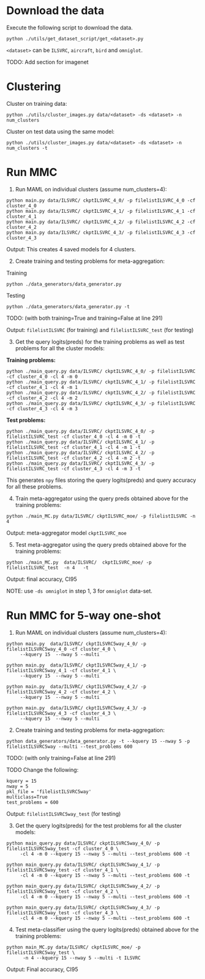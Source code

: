 # Download the data

Execute the following script to download the data.

```
python ./utils/get_dataset_script/get_<dataset>.py
```

`<dataset>` can be `ILSVRC`, `aircraft`, `bird` and `omniglot`.

TODO: Add section for imagenet

# Clustering 

Cluster on training data:

```
python ./utils/cluster_images.py data/<dataset> -ds <dataset> -n num_clusters
```

Cluster on test data using the same model:

```
python ./utils/cluster_images.py data/<dataset> -ds <dataset> -n num_clusters -t
```

# Run MMC

1. Run MAML on individual clusters (assume num_clusters=4):

```
python main.py data/ILSVRC/ ckptILSVRC_4_0/ -p filelistILSVRC_4_0 -cf cluster_4_0
python main.py data/ILSVRC/ ckptILSVRC_4_1/ -p filelistILSVRC_4_1 -cf cluster_4_1
python main.py data/ILSVRC/ ckptILSVRC_4_2/ -p filelistILSVRC_4_2 -cf cluster_4_2
python main.py data/ILSVRC/ ckptILSVRC_4_3/ -p filelistILSVRC_4_3 -cf cluster_4_3
```

Output: This creates 4 saved models for 4 clusters.

2. Create training and testing problems for meta-aggregation:

Training
```
python ./data_generators/data_generator.py
```
Testing
```
python ./data_generators/data_generator.py -t
```

TODO: (with both training=True and training=False at line 291)

Output: `filelistILSVRC` (for training) and `filelistILSVRC_test` (for testing)

3. Get the query logits(preds) for the training problems as well as test problems for all the cluster models:

**Training problems:**
```
python ./main_query.py data/ILSVRC/ ckptILSVRC_4_0/ -p filelistILSVRC -cf cluster_4_0 -cl 4 -m 0
python ./main_query.py data/ILSVRC/ ckptILSVRC_4_1/ -p filelistILSVRC -cf cluster_4_1 -cl 4 -m 1
python ./main_query.py data/ILSVRC/ ckptILSVRC_4_2/ -p filelistILSVRC -cf cluster_4_2 -cl 4 -m 2
python ./main_query.py data/ILSVRC/ ckptILSVRC_4_3/ -p filelistILSVRC -cf cluster_4_3 -cl 4 -m 3
```

**Test problems:**
```
python ./main_query.py data/ILSVRC/ ckptILSVRC_4_0/ -p filelistILSVRC_test -cf cluster_4_0 -cl 4 -m 0 -t
python ./main_query.py data/ILSVRC/ ckptILSVRC_4_1/ -p filelistILSVRC_test -cf cluster_4_1 -cl 4 -m 1 -t
python ./main_query.py data/ILSVRC/ ckptILSVRC_4_2/ -p filelistILSVRC_test -cf cluster_4_2 -cl 4 -m 2 -t
python ./main_query.py data/ILSVRC/ ckptILSVRC_4_3/ -p filelistILSVRC_test -cf cluster_4_3 -cl 4 -m 3 -t
```

This generates `npy` files storing the query logits(preds) and query accuracy for all these problems.

4. Train meta-aggregator using the query preds obtained above for the training problems:

```
python ./main_MC.py data/ILSVRC/ ckptILSVRC_moe/ -p filelistILSVRC -n 4
```

Output: meta-aggregator model `ckptILSVRC_moe`

5. Test meta-aggregator using the query preds obtained above for the training problems:

```
python ./main_MC.py  data/ILSVRC/  ckptILSVRC_moe/ -p filelistILSVRC_test  -n 4   -t
```

Output: final accuracy, CI95


NOTE: use `-ds omniglot` in step 1, 3 for `omniglot` data-set.


# Run MMC for 5-way one-shot

1. Run MAML on individual clusters (assume num_clusters=4):

```
python main.py  data/ILSVRC/ ckptILSVRC5way_4_0/ -p filelistILSVRC5way_4_0 -cf cluster_4_0 \
     --kquery 15  --nway 5 --multi

python main.py  data/ILSVRC/ ckptILSVRC5way_4_1/ -p filelistILSVRC5way_4_1 -cf cluster_4_1 \
     --kquery 15  --nway 5 --multi

python main.py  data/ILSVRC/ ckptILSVRC5way_4_2/ -p filelistILSVRC5way_4_2 -cf cluster_4_2 \
     --kquery 15  --nway 5 --multi

python main.py  data/ILSVRC/ ckptILSVRC5way_4_3/ -p filelistILSVRC5way_4_3 -cf cluster_4_3 \
     --kquery 15  --nway 5 --multi

```


2. Create training and testing problems for meta-aggregation:

```
python data_generators/data_generator.py -t --kquery 15 --nway 5 -p filelistILSVRC5way --multi --test_problems 600
```
TODO: (with only training=False at line 291)

TODO
Change the following:
```
kquery = 15
nway = 5
pkl_file = 'filelistILSVRC5way'
multiclass=True
test_problems = 600
```

Output: `filelistILSVRC5way_test` (for testing)

3. Get the query logits(preds) for the test problems for all the cluster models:

```
python main_query.py data/ILSVRC/ ckptILSVRC5way_4_0/ -p filelistILSVRC5way_test -cf cluster_4_0 \
     -cl 4 -m 0 --kquery 15 --nway 5 --multi --test_problems 600 -t
     
python main_query.py data/ILSVRC/ ckptILSVRC5way_4_1/ -p filelistILSVRC5way_test -cf cluster_4_1 \
     -cl 4 -m 0 --kquery 15 --nway 5 --multi --test_problems 600 -t

python main_query.py data/ILSVRC/ ckptILSVRC5way_4_2/ -p filelistILSVRC5way_test -cf cluster_4_2 \
     -cl 4 -m 0 --kquery 15 --nway 5 --multi --test_problems 600 -t     

python main_query.py data/ILSVRC/ ckptILSVRC5way_4_3/ -p filelistILSVRC5way_test -cf cluster_4_3 \
     -cl 4 -m 0 --kquery 15 --nway 5 --multi --test_problems 600 -t
```


4. Test meta-classifier using the query logits(preds) obtained above for the training problems:

```
python main_MC.py data/ILSVRC/ ckptILSVRC_moe/ -p filelistILSVRC5way_test \
      -n 4 --kquery 15 --nway 5 --multi -t ILSVRC
```

Output: Final accuracy, CI95
